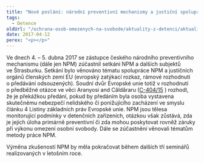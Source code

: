```yaml
---
title: "Nové poslání: národní preventivní mechanismy a justiční spolupráce v rámci zemí EU"
tags:
  - Detence
oldUrl: "/ochrana-osob-omezenych-na-svobode/aktuality-z-detenci/aktuality-z-detenci-2017/nove-poslani-narodni-preventivni-mechanismy-a-justicni-spoluprace-v-ramci-zemi-eu/"
date: 2017-04-12
perex: "<p></p>"
---
```


<!-- imported from the old website -->

<p>Ve dnech 4. – 5. dubna 2017 se zástupce českého národního preventivního mechanismu (dále jen NPM) zúčastnil setkání NPM a dalších subjektů ve Štrasburku. Setkání bylo věnováno tématu spolupráce NPM a justičních orgánů členských zemí EU (evropský zatýkací rozkaz, rámové rozhodnutí o předávání odsouzených). Soudní dvůr Evropské unie totiž v rozhodnutí o předběžné otázce ve věci Aranyosi and Căldăraru (<a title="Otevření do nového okna" href="http://curia.europa.eu/juris/document/document.jsf;jsessionid=9ea7d0f130d69643597ec4f54fcd87b18983f7e03411.e34KaxiLc3eQc40LaxqMbN4Pax0Ke0?text=&amp;docid=175547&amp;pageIndex=0&amp;doclang=CS&amp;mode=lst&amp;dir=&amp;occ=first&amp;part=1&amp;cid=706619" target="_blank">C-404/15</a> <img alt="" src="https://www.ochrance.cz/typo3/ext/od_linkdesc/icons/external.gif" class="od_linkdesc_icon_external" />) rozhodl, že je překážkou předání, pokud by předáním byla osoba vystavena skutečnému nebezpečí nelidského či ponižujícího zacházení ve smyslu článku 4 Listiny základních práv Evropské unie. NPM jsou tělesa monitorující podmínky v detenčních zařízeních, otázkou však zůstává, zda je jejich úloha primárně preventivní či zda mohou poskytovat rovněž záruky při výkonu omezení osobní svobody. Dále se zúčastnění věnovali tématům metody práce NPM.</p> <p>Výměna zkušeností NPM by měla pokračovat během dalších tří seminářů realizovaných v letošním roce.</p>
